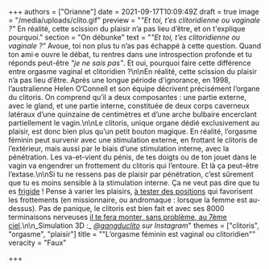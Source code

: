 +++
authors = ["Orianne"]
date = 2021-09-17T10:09:49Z
draft = true
image = "/media/uploads/clito.gif"
preview = "_\"Et toi, t’es clitoridienne ou vaginale ?\"_ En réalité, cette scission du plaisir n’a pas lieu d’être, et on t'explique pourquoi."
section = "On débunke"
text = "_\"Et toi, t’es clitoridienne ou vaginale ?\"_ Avoue, toi non plus tu n’as pas échappé à cette question. Quand ton ami·e ouvre le débat, tu rentres dans une introspection profonde et tu réponds peut-être _\"je ne sais pas\"_. Et oui, pourquoi faire cette différence entre orgasme vaginal et clitoridien ?\n\nEn réalité, cette scission du plaisir n’a pas lieu d’être. Après une longue période d'ignorance, en 1998, l’australienne Helen O’Connell et son équipe décrivent précisément l’organe du clitoris. On comprend qu’il a deux composantes : une partie externe, avec le gland, et une partie interne, constituée de deux corps caverneux latéraux d’une quinzaine de centimètres et d’une arche bulbaire encerclant partiellement le vagin.\n\nLe clitoris, unique organe dédié exclusivement au plaisir, est donc bien plus qu’un petit bouton magique. En réalité, l’orgasme féminin peut survenir avec une stimulation externe, en frottant le clitoris de l’extérieur, mais aussi par le biais d’une stimulation interne, avec la pénétration. Les va-et-vient du pénis, de tes doigts ou de ton jouet dans le vagin va engendrer un frottement du clitoris qui l’entoure. Et là ça peut-être l’extase.\n\nSi tu ne ressens pas de plaisir par pénétration, c’est sûrement que tu es moins sensible à la stimulation interne. Ça ne veut pas dire que tu es [frigide](https://www.cairn.info/revue-nouvelles-questions-feministes-2010-3-page-14.htm) ! Pense à varier les plaisirs, [à tester des positions](https://lepointq.com/quizz/generateur-kamasutra/) qui favorisent les frottements (en missionnaire, ou andromaque : lorsque la femme est au-dessus). Pas de panique, le clitoris est bien fait et avec ses 8000 terminaisons nerveuses [il te fera monter, sans problème, au 7ème ciel](https://lepointq.com/newsletters/grimpons-au-7eme-ciel/).\n\n_Simulation 3D :_ [_@gangduclito_](https://www.instagram.com/stories/highlights/17979422683098761/) _sur Instagram_"
themes = ["clitoris", "orgasme", "plaisir"]
title = "\"L’orgasme féminin est vaginal ou clitoridien\""
veracity = "Faux"

+++
